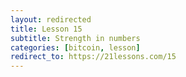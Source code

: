 ```yaml
---
layout: redirected
title: Lesson 15
subtitle: Strength in numbers
categories: [bitcoin, lesson]
redirect_to: https://21lessons.com/15
---
```

